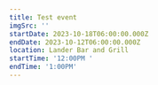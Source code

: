 ```yaml
---
title: Test event
imgSrc: ''
startDate: 2023-10-18T06:00:00.000Z
endDate: 2023-10-12T06:00:00.000Z
location: Lander Bar and Grill
startTime: '12:00PM '
endTime: '1:00PM'
---
```



